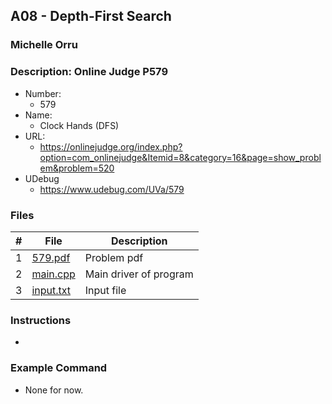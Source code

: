 ## A08 - Depth-First Search
### Michelle Orru
### Description: Online Judge P579

- Number:
  - 579
- Name:
  - Clock Hands (DFS)
- URL:
  - https://onlinejudge.org/index.php?option=com_onlinejudge&Itemid=8&category=16&page=show_problem&problem=520
- UDebug
  - https://www.udebug.com/UVa/579

### Files

|   #   | File     | Description                      |
| :---: | -------- | -------------------------------- |
|   1   | [579.pdf](https://github.com/michelle083/4883_ProgTech/blob/main/Assignments/A08/579.pdf) |  Problem pdf  |
|   2   | [main.cpp](https://github.com/michelle083/4883_ProgTech_Michelle/blob/main/Assignments/A08/main.cpp) | Main driver of program |
|   3   | [input.txt](https://github.com/michelle083/4883_ProgTech_Michelle/blob/main/Assignments/A08/input.txt) | Input file |


### Instructions 

- 

### Example Command

- None for now. 



